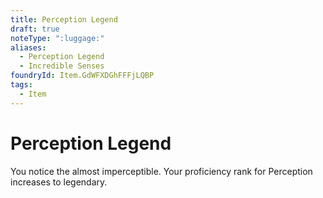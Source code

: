 ```yaml
---
title: Perception Legend
draft: true
noteType: ":luggage:"
aliases:
  - Perception Legend
  - Incredible Senses
foundryId: Item.GdWFXDGhFFFjLQBP
tags:
  - Item
---
```


# Perception Legend

You notice the almost imperceptible. Your proficiency rank for Perception increases to legendary.
